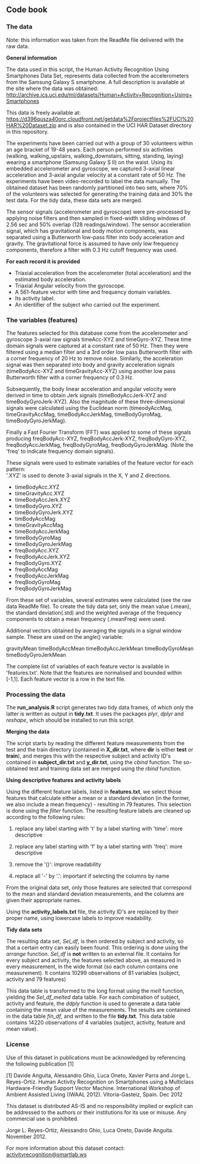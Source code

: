 ## Code book

### The data

Note: this information was taken from the ReadMe file delivered with the raw data.


**General information**

The data used in this script, the Human Activity Recognition Using Smartphones Data Set, represents data collected from the accelerometers from the Samsung Galaxy S smartphone. A full description is available at the site where the data was obtained:
http://archive.ics.uci.edu/ml/datasets/Human+Activity+Recognition+Using+Smartphones

This data is freely available at:
https://d396qusza40orc.cloudfront.net/getdata%2Fprojectfiles%2FUCI%20HAR%20Dataset.zip
and is also contained in the UCI HAR Dataset directory in this repository.

The experiments have been carried out with a group of 30 volunteers within an age bracket of 19-48 years. Each person performed six activities (walking, walking\_upstairs, walking\_downstairs, sitting, standing, laying) wearing a smartphone (Samsung Galaxy S II) on the waist. Using its embedded accelerometer and gyroscope, we captured 3-axial linear acceleration and 3-axial angular velocity at a constant rate of 50 Hz. The experiments have been video-recorded to label the data manually. The obtained dataset has been randomly partitioned into two sets, where 70% of the volunteers was selected for generating the training data and 30% the test data. For the tidy data, these data sets are merged.

The sensor signals (accelerometer and gyroscope) were pre-processed by applying noise filters and then sampled in fixed-width sliding windows of 2.56 sec and 50% overlap (128 readings/window). The sensor acceleration signal, which has gravitational and body motion components, was separated using a Butterworth low-pass filter into body acceleration and gravity. The gravitational force is assumed to have only low frequency components, therefore a filter with 0.3 Hz cutoff frequency was used.

**For each record it is provided**

- Triaxial acceleration from the accelerometer (total acceleration) and the estimated body acceleration.
- Triaxial Angular velocity from the gyroscope. 
- A 561-feature vector with time and frequency domain variables. 
- Its activity label. 
- An identifier of the subject who carried out the experiment.

### The variables (features)

The features selected for this database come from the accelerometer and gyroscope 3-axial raw signals timeAcc-XYZ and timeGyro-XYZ. These time domain signals were captured at a constant rate of 50 Hz. Then they were filtered using a median filter and a 3rd order low pass Butterworth filter with a corner frequency of 20 Hz to remove noise. Similarly, the acceleration signal was then separated into body and gravity acceleration signals (timeBodyAcc-XYZ and timeGravityAcc-XYZ) using another low pass Butterworth filter with a corner frequency of 0.3 Hz. 

Subsequently, the body linear acceleration and angular velocity were derived in time to obtain Jerk signals (timeBodyAccJerk-XYZ and timeBodyGyroJerk-XYZ). Also the magnitude of these three-dimensional signals were calculated using the Euclidean norm (timeodyAccMag, timeGravityAccMag, timeBodyAccJerkMag, timeBodyGyroMag, timeBodyGyroJerkMag). 

Finally a Fast Fourier Transform (FFT) was applied to some of these signals producing freqBodyAcc-XYZ, freqBodyAccJerk-XYZ, freqBodyGyro-XYZ, freqBodyAccJerkMag, freqBodyGyroMag, freqBodyGyroJerkMag. (Note the 'freq' to indicate frequency domain signals). 

These signals were used to estimate variables of the feature vector for each pattern:  
'.XYZ' is used to denote 3-axial signals in the X, Y and Z directions.

* timeBodyAcc.XYZ
* timeGravityAcc.XYZ
* timeBodyAccJerk.XYZ
* timeBodyGyro.XYZ
* timeBodyGyroJerk.XYZ
* timBodyAccMag
* timeGravityAccMag
* timeBodyAccJerkMag
* timeBodyGyroMag
* timeBodyGyroJerkMag
* freqBodyAcc.XYZ
* freqBodyAccJerk.XYZ
* freqBodyGyro.XYZ
* freqBodyAccMag
* freqBodyAccJerkMag
* freqBodyGyroMag
* freqBodyGyroJerkMag

From these set of variables, several estimates were calculated (see the raw data ReadMe file). To create the tidy data set, only the mean value (.mean), the standard deviation(.std) and the weighted average of the frequency components to obtain a mean frequency (.meanFreq) were used.

Additional vectors obtained by averaging the signals in a signal window sample. These are used on the angle() variable:

gravityMean
timeBodyAccMean
timeBodyAccJerkMean
timeBodyGyroMean
timeBodyGyroJerkMean

The complete list of variables of each feature vector is available in 'features.txt'. Note that the features are normalised and bounded within [-1,1]. Each feature vector is a row in the text file.

### Processing the data
The **run_analysis.R** script generates two tidy data frames, of which only the latter is written as output in **tidy.txt**. It uses the packages *plyr*, *dplyr* and *reshape*, which should be installed to run this script.

**Merging the data**

The script starts by reading the different feature measurements from the test and the train directory (contained in **X\_dir.txt**, where **dir** is either **test** or **train**), and merges this with the respective subject and activity ID's contained in **subject\_dir.txt** and **y\_dir.txt**, using the *cbind* function. The so-obtained test and training data set are merged using the *rbind* function.

**Using descriptive features and activity labels**

Using the different feature labels, listed in **features.txt**, we select those features that calculate either a mean or a standard deviation (in the former, we also include a mean frequency) - resulting in 79 features. This selection is done using the *filter* function. The resulting feature labels are cleaned up according to the following rules:

1. replace any label starting with 't' by a label starting with 'time': more descriptive

2. replace any label starting with 'f' by a label starting with 'freq': more descriptive

3. remove the '()': improve readability

4. replace all '-' by '.': important if selecting the columns by name

From the original data set, only those features are selected that correspond to the mean and standard deviation measurements, and the columns are given their appropriate names.

Using the **activity_labels.txt** file, the activity ID's are replaced by their proper name, using lowercase labels to improve readability.

**Tidy data sets**

The resulting data set, *Sel\_df*, is then ordered by subject and activity, so that a certain entry can easily been found. This ordering is done using the *arrange* function. *Sel\_df* is **not** written to an external file. It contains for every subject and activity, the features selected above, as measured in every measurement, in the wide format (so each column contains one measurement). It contains 10299 observations of 81 variables (subject, activity and 79 features)

This data table is transformed to the long format using the *melt* function, yielding the *Sel\_df\_melted* data table. For each combination of subject, activity and feature, the *ddply* function is used to generate a data table containing the mean value of the measurements. The results are contained in the data table *fin\_df*, and written to the file **tidy.txt**. This data table contains 14220 observations of 4 variables (subject, activity, feature and mean value).

### License

Use of this dataset in publications must be acknowledged by referencing the following publication [1] 

[1] Davide Anguita, Alessandro Ghio, Luca Oneto, Xavier Parra and Jorge L. Reyes-Ortiz. Human Activity Recognition on Smartphones using a Multiclass Hardware-Friendly Support Vector Machine. International Workshop of Ambient Assisted Living (IWAAL 2012). Vitoria-Gasteiz, Spain. Dec 2012

This dataset is distributed AS-IS and no responsibility implied or explicit can be addressed to the authors or their institutions for its use or misuse. Any commercial use is prohibited.

Jorge L. Reyes-Ortiz, Alessandro Ghio, Luca Oneto, Davide Anguita. November 2012.

For more information about this dataset contact: activityrecognition@smartlab.ws